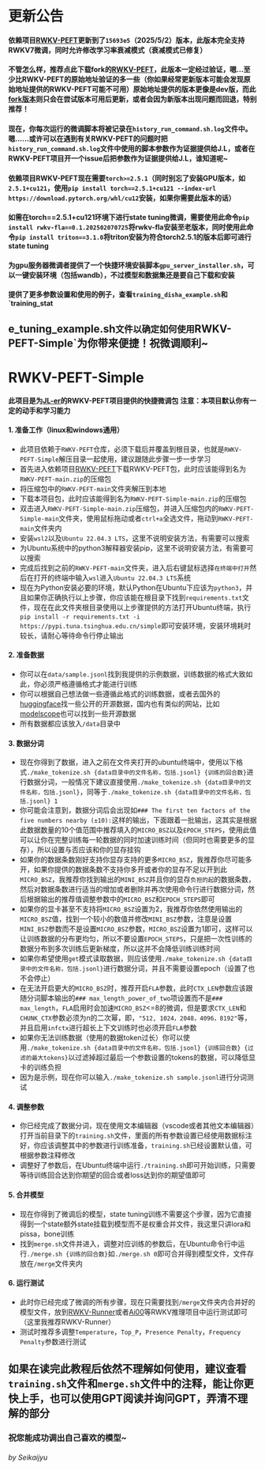 # 更新公告
#### 依赖项目[RWKV-PEFT](https://github.com/Seikaijyu/RWKV-PEFT)更新到了`15693e5`（2025/5/2）版本，此版本完全支持RWKV7微调，同时允许修改学习率衰减模式（衰减模式已修复）
#### 不管怎么样，推荐点此下载fork的[RWKV-PEFT](https://github.com/Seikaijyu/RWKV-PEFT)，此版本一定经过验证，嗯...至少比RWKV-PEFT的原始地址验证的多一些（你如果经常更新版本可能会发现原始地址提供的RWKV-PEFT可能不可用）原始地址提供的版本更像是dev版，而此[fork版本](https://github.com/Seikaijyu/RWKV-PEFT)则只会在尝试版本可用后更新，或者会因为新版本出现问题而回退，特别推荐！
#### 现在，你每次运行的微调脚本将被记录在`history_run_command.sh.log`文件中。嗯......或许可以在遇到有关RWKV-PEFT的问题时把`history_run_command.sh.log`文件中使用的脚本参数作为证据提供给J.L，或者在RWKV-PEFT项目开一个issue后把参数作为证据提供给J.L，谁知道呢~
#### 依赖项目RWKV-PEFT现在需要`torch>=2.5.1`（同时别忘了安装GPU版本，如`2.5.1+cu121`，使用`pip install torch==2.5.1+cu121 --index-url https://download.pytorch.org/whl/cu12`安装，如果你需要此版本的话）
#### 如需在torch==2.5.1+cu121环境下进行state tuning微调，需要使用此命令`pip install rwkv-fla==0.1.202502070725`将rwkv-fla安装至老版本，同时使用此命令`pip install triton==3.1.0`将triton安装为符合torch2.5.1的版本后即可进行state tuning
#### 为gpu服务器微调者提供了一个快捷环境安装脚本`gpu_server_installer.sh`，可以一键安装环境（包括wandb），不过模型和数据集还是要自己下载和安装
#### 提供了更多参数设置和使用的例子，查看`training_disha_example.sh`和`training_stat
e_tuning_example.sh`文件以确定如何使用`RWKV-PEFT-Simple`为你带来便捷！祝微调顺利~
---
# RWKV-PEFT-Simple

**此项目是为[JL-er](https://github.com/JL-er)的RWKV-PEFT项目提供的快捷微调包**
**注意：本项目默认你有一定的动手和学习能力**
#### 1. 准备工作（linux和windows通用）
* 此项目依赖于`RWKV-PEFT`仓库，必须下载后并覆盖到根目录，也就是`RWKV-PEFT-Simple`解压目录一起使用，建议跟随此步骤一步一步学习
* 首先进入依赖项目[RWKV-PEFT](https://github.com/Seikaijyu/RWKV-PEFT)下载RWKV-PEFT包，此时应该能得到名为`RWKV-PEFT-main.zip`的压缩包
* 将压缩包中的`RWKV-PEFT-main`文件夹解压到本地
* 下载本项目包，此时应该能得到名为`RWKV-PEFT-Simple-main.zip`的压缩包
* 双击进入`RWKV-PEFT-Simple-main.zip`压缩包，并进入压缩包内的`RWKV-PEFT-Simple-main`文件夹，使用鼠标拖动或者`ctrl+a`全选文件，拖动到`RWKV-PEFT-main`文件夹内
* 安装`wsl2`以及`Ubuntu 22.04.3 LTS`，这里不说明安装方法，有需要可以搜索
* 为Ubuntu系统中的python3解释器安装pip，这里不说明安装方法，有需要可以搜索
* 完成后找到之前的`RWKV-PEFT-main`文件夹，进入后右键鼠标选择`在终端中打开`然后在打开的终端中输入`wsl`进入`Ubuntu 22.04.3 LTS`系统
* 现在为Python安装必要的环境，默认Python在Ubuntu下应该为`python3`，并且如果你正确执行以上步骤，你应该能在根目录下找到`requirements.txt`文件，现在在此文件夹根目录使用以上步骤提供的方法打开Ubuntu终端，执行`pip install -r requirements.txt -i https://pypi.tuna.tsinghua.edu.cn/simple`即可安装环境，安装环境耗时较长，请耐心等待命令行停止输出
#### 2. 准备数据
* 你可以在`data/sample.jsonl`找到我提供的示例数据，训练数据的格式大致如此，你必须严格遵循格式才能进行训练
* 你可以根据自己想法做一些遵循此格式的训练数据，或者去国外的[huggingface](https://huggingface.co/)找一些公开的开源数据，国内也有类似的网站，比如[modelscope](https://modelscope.cn/)也可以找到一些开源数据
* 所有数据都应该放入`/data`目录中
#### 3. 数据分词
* 现在你得到了数据，进入之前在文件夹打开的ubuntu终端中，使用以下格式`./make_tokenize.sh {data目录中的文件名称，包括.jsonl} {训练的回合数}`进行数据分词，一般情况下建议直接使用`./make_tokenize.sh {data目录中的文件名称，包括.jsonl}`，同等于`./make_tokenize.sh {data目录中的文件名称，包括.jsonl} 1`
* 你可能会注意到，数据分词后会出现如`### The first ten factors of the five numbers nearby (±10):`这样的输出，下面跟着一批输出，这其实是根据此数据数量的10个值范围中推荐填入的`MICRO_BSZ`以及`EPOCH_STEPS`，使用此值可以让你在完整训练每一轮数据的同时加速训练时间（但同时也需要更多的显存），所以设置与否应该和你的显存挂钩
* 如果你的数据条数刚好支持你显存支持的更多`MICRO_BSZ`，我推荐你尽可能多开，如果你提供的数据条数不支持你多开或者你的显存不足以开到此`MICRO_BSZ`，我推荐你找到输出的`MINI_BSZ`并且你的显存`负担的起`的数据条数，然后对数据条数进行适当的增加或者删除并再次使用命令行进行数据分词，然后根据输出的推荐值调整参数中的`MICRO_BSZ`和`EPOCH_STEPS`即可
* 如果你的显卡甚至不支持将`MICRO_BSZ`设置为2，我推荐你依然使用输出的`MICRO_BSZ`值，找到一个较小的数值并修改`MINI_BSZ`参数，注意是设置`MINI_BSZ`参数而不是设置`MICRO_BSZ`参数，`MICRO_BSZ`设置为1即可，这样可以让训练数据的分布更均匀，所以不要设置`EPOCH_STEPS`，只是把一次性训练的数据分布到多次训练后更新梯度，所以这并不会降低训练训练时间
* 如果你希望使用`get`模式读取数据，则应该使用`./make_tokenize.sh {data目录中的文件名称，包括.jsonl}`进行数据分词，并且不需要设置epoch（设置了也不会停止）
* 在无法开启更大的`MICRO_BSZ`时，推荐开启`FLA`参数，此时`CTX_LEN`参数应该跟随分词脚本输出的`### max_length_power_of_two`项设置而不是`### max_length`，`FLA`启用时会加速`MICRO_BSZ`<=8的微调，但是要求`CTX_LEN`和`CHUNK_CTX`参数必须为n的二次幂，即，`"512, 1024，2048，4096，8192"`等，并且启用`infctx`进行超长上下文训练时也必须开启`FLA`参数
* 如果你无法训练数据（使用的数据token过长）你可以使用`./make_tokenize.sh {data目录中的文件名称，包括.jsonl} {训练回合数} {过滤的最大tokens}`以过滤掉超过最后一个参数设置的tokens的数据，可以降低显卡的训练负担
* 因为是示例，现在你可以输入`./make_tokenize.sh sample.jsonl`进行分词测试
#### 4. 调整参数
* 你已经完成了数据分词，现在使用文本编辑器（vscode或者其他文本编辑器）打开当前目录下的`training.sh`文件，里面的所有参数设置已经使用数据标注好，你应该调整其中的参数进行训练准备，`training.sh`已经设置默认值，可根据参数注释修改
* 调整好了参数后，在Ubuntu终端中运行`./training.sh`即可开始训练，只需要等待训练回合达到你期望的回合或者loss达到你的期望值即可
#### 5. 合并模型
* 现在你得到了微调后的模型，state tuning训练不需要这个步骤，因为它直接得到一个state额外state挂载到模型而不是权重合并文件，我这里只讲lora和pissa，bone训练
* 找到`merge.sh`文件并进入，调整对应训练的参数后，在Ubuntu命令行中运行`./merge.sh {训练的回合数}`如`./merge.sh 0`即可合并得到模型文件，文件存放在`/merge`文件夹内
#### 6. 运行测试
* 此时你已经完成了微调的所有步骤，现在只需要找到`/merge`文件夹内合并好的模型文件，放到[RWKV-Runner](https://github.com/josStorer/RWKV-Runner)或者[Ai00](https://github.com/Ai00-X/ai00_server)等RWKV推理项目中运行测试即可（这里我推荐RWKV-Runner）
* 测试时推荐多调整`Temperature`，`Top_P`，`Presence Penalty`，`Frequency Penalty`参数进行测试
## 如果在读完此教程后依然不理解如何使用，建议查看`training.sh`文件和`merge.sh`文件中的注释，能让你更快上手，也可以使用GPT阅读并询问GPT，弄清不理解的部分
### 祝您能成功调出自己喜欢的模型~

###### by Seikaijyu